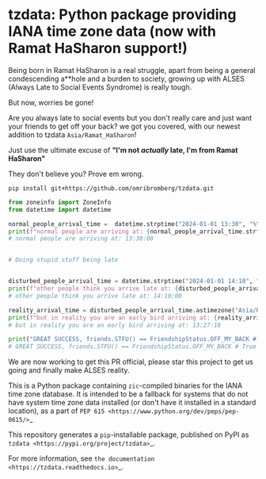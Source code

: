 tzdata: Python package providing IANA time zone data (now with Ramat HaSharon support!)
====================================================

Being born in Ramat HaSharon is a real struggle, apart from being a general condescending a**hole and a burden to society, growing up with ALSES (Always Late to Social Events Syndrome) is really tough.

But now, worries be gone!

Are you always late to social events but you don't really care and just want your friends to get off your back? we got you covered, with our newest addition to tzdata `Asia/Ramat_HaSharon`!

Just use the ultimate excuse of **"I'm not *actually* late, I'm from Ramat HaSharon"**

They don't believe you? Prove em wrong.



`pip install git+https://github.com/omribromberg/tzdata.git`

```python
from zoneinfo import ZoneInfo
from datetime import datetime

normal_people_arrival_time =  datetime.strptime("2024-01-01 13:30", "%Y-%m-%d  %H:%M").astimezone(ZoneInfo("Asia/Tel_Aviv"))
print(f"normal people are arriving at: {normal_people_arrival_time.strftime("%H:%M:%S")}")
# normal people are arriving at: 13:30:00


# Doing stupid stuff being late


disturbed_people_arrival_time = datetime.strptime("2024-01-01 14:10", "%Y-%m-%d  %H:%M").astimezone(ZoneInfo("Asia/Tel_Aviv"))
print(f"other people think you arrive late at: {disturbed_people_arrival_time.strftime("%H:%M:%S")}")
# other people think you arrive late at: 14:10:00

reality_arrival_time = disturbed_people_arrival_time.astimezone("Asia/Ramat_HaSharon")
print(f"but in reality you are an early bird arriving at: {reality_arrival_time.strftime("%H:%M:%S")}")
# but in reality you are an early bird arriving at: 13:27:18

print("GREAT SUCCESS, friends.STFU() == FriendshipStatus.OFF_MY_BACK # True")
# GREAT SUCCESS, friends.STFU() == FriendshipStatus.OFF_MY_BACK # True
```





We are now working to get this PR official, please star this project to get us going and finally make ALSES reality.



This is a Python package containing ``zic``-compiled binaries for the IANA time
zone database. It is intended to be a fallback for systems that do not have
system time zone data installed (or don't have it installed in a standard
location), as a part of `PEP 615 <https://www.python.org/dev/peps/pep-0615/>`_

This repository generates a ``pip``-installable package, published on PyPI as
`tzdata <https://pypi.org/project/tzdata>`_.

For more information, see `the documentation <https://tzdata.readthedocs.io>`_.


